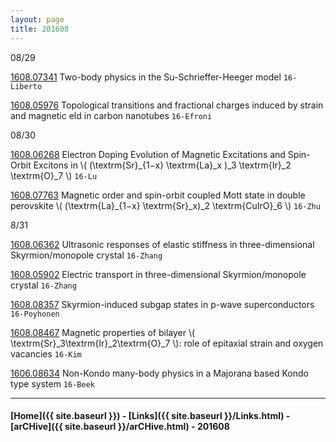 ```yaml
---
layout: page
title: 201608
---
```


08/29

[1608.07341](http://arxiv.org/abs/1608.07341) Two-body physics in the Su-Schrieffer-Heeger model `16-Liberto`

[1608.05976](http://arxiv.org/abs/1608.05976) Topological transitions and fractional charges induced by strain and magnetic  eld in
carbon nanotubes `16-Efroni`

08/30

[1608.06268](http://arxiv.org/abs/1608.06268) Electron Doping Evolution of Magnetic Excitations and Spin-Orbit Excitons in \\( (\textrm{Sr}_{1−x} \textrm{La}_x )_3 \textrm{Ir}_2 \textrm{O}_7 \\) `16-Lu`



[1608.07763](http://arxiv.org/abs/1608.07763) Magnetic order and spin-orbit coupled Mott state in double perovskite \\( (\textrm{La}_{1−x} \textrm{Sr}_x)_2 \textrm{CuIrO}_6 \\) `16-Zhu`


8/31


[1608.06362](https://arxiv.org/abs/1608.06362) Ultrasonic responses of elastic stiffness in three-dimensional Skyrmion/monopole crystal `16-Zhang`

[1608.05902](https://arxiv.org/abs/1608.05902) Electric transport in three-dimensional Skyrmion/monopole crystal `16-Zhang`

[1608.08357](http://arxiv.org/abs/1608.08357) Skyrmion-induced subgap states in p-wave superconductors `16-Poyhonen`

[1608.08467](http://arxiv.org/abs/1608.08467) Magnetic properties of bilayer \\( \textrm{Sr}_3\textrm{Ir}_2\textrm{O}_7 \\): role of epitaxial strain and oxygen vacancies `16-Kim`

[1606.08634](https://arxiv.org/abs/1606.08634) Non-Kondo many-body physics in a Majorana based Kondo type system `16-Beek`

---

#### [Home]({{ site.baseurl }}) - [Links]({{ site.baseurl }}/Links.html) - [arCHive]({{ site.baseurl }}/arCHive.html) - 201608
